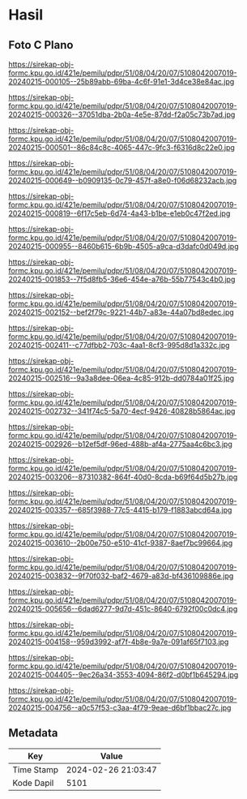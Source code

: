 # Hasil

## Foto C Plano

https://sirekap-obj-formc.kpu.go.id/421e/pemilu/pdpr/51/08/04/20/07/5108042007019-20240215-000105--25b89abb-69ba-4c6f-91e1-3d4ce38e84ac.jpg

https://sirekap-obj-formc.kpu.go.id/421e/pemilu/pdpr/51/08/04/20/07/5108042007019-20240215-000326--37051dba-2b0a-4e5e-87dd-f2a05c73b7ad.jpg

https://sirekap-obj-formc.kpu.go.id/421e/pemilu/pdpr/51/08/04/20/07/5108042007019-20240215-000501--86c84c8c-4065-447c-9fc3-f6316d8c22e0.jpg

https://sirekap-obj-formc.kpu.go.id/421e/pemilu/pdpr/51/08/04/20/07/5108042007019-20240215-000649--b0909135-0c79-457f-a8e0-f06d68232acb.jpg

https://sirekap-obj-formc.kpu.go.id/421e/pemilu/pdpr/51/08/04/20/07/5108042007019-20240215-000819--6f17c5eb-6d74-4a43-b1be-e1eb0c47f2ed.jpg

https://sirekap-obj-formc.kpu.go.id/421e/pemilu/pdpr/51/08/04/20/07/5108042007019-20240215-000955--8460b615-6b9b-4505-a9ca-d3dafc0d049d.jpg

https://sirekap-obj-formc.kpu.go.id/421e/pemilu/pdpr/51/08/04/20/07/5108042007019-20240215-001853--7f5d8fb5-36e6-454e-a76b-55b77543c4b0.jpg

https://sirekap-obj-formc.kpu.go.id/421e/pemilu/pdpr/51/08/04/20/07/5108042007019-20240215-002152--bef2f79c-9221-44b7-a83e-44a07bd8edec.jpg

https://sirekap-obj-formc.kpu.go.id/421e/pemilu/pdpr/51/08/04/20/07/5108042007019-20240215-002411--c77dfbb2-703c-4aa1-8cf3-995d8d1a332c.jpg

https://sirekap-obj-formc.kpu.go.id/421e/pemilu/pdpr/51/08/04/20/07/5108042007019-20240215-002516--9a3a8dee-06ea-4c85-912b-dd0784a01f25.jpg

https://sirekap-obj-formc.kpu.go.id/421e/pemilu/pdpr/51/08/04/20/07/5108042007019-20240215-002732--341f74c5-5a70-4ecf-9426-40828b5864ac.jpg

https://sirekap-obj-formc.kpu.go.id/421e/pemilu/pdpr/51/08/04/20/07/5108042007019-20240215-002926--b12ef5df-96ed-488b-af4a-2775aa4c6bc3.jpg

https://sirekap-obj-formc.kpu.go.id/421e/pemilu/pdpr/51/08/04/20/07/5108042007019-20240215-003206--87310382-864f-40d0-8cda-b69f64d5b27b.jpg

https://sirekap-obj-formc.kpu.go.id/421e/pemilu/pdpr/51/08/04/20/07/5108042007019-20240215-003357--685f3988-77c5-4415-b179-f1883abcd64a.jpg

https://sirekap-obj-formc.kpu.go.id/421e/pemilu/pdpr/51/08/04/20/07/5108042007019-20240215-003610--2b00e750-e510-41cf-9387-8aef7bc99664.jpg

https://sirekap-obj-formc.kpu.go.id/421e/pemilu/pdpr/51/08/04/20/07/5108042007019-20240215-003832--9f70f032-baf2-4679-a83d-bf436109886e.jpg

https://sirekap-obj-formc.kpu.go.id/421e/pemilu/pdpr/51/08/04/20/07/5108042007019-20240215-005656--6dad6277-9d7d-451c-8640-6792f00c0dc4.jpg

https://sirekap-obj-formc.kpu.go.id/421e/pemilu/pdpr/51/08/04/20/07/5108042007019-20240215-004158--959d3992-af7f-4b8e-9a7e-091af65f7103.jpg

https://sirekap-obj-formc.kpu.go.id/421e/pemilu/pdpr/51/08/04/20/07/5108042007019-20240215-004405--9ec26a34-3553-4094-86f2-d0bf1b645294.jpg

https://sirekap-obj-formc.kpu.go.id/421e/pemilu/pdpr/51/08/04/20/07/5108042007019-20240215-004756--a0c57f53-c3aa-4f79-9eae-d6bf1bbac27c.jpg


## Metadata

| Key        | Value               |
| ---------- | ------------------- |
| Time Stamp | 2024-02-26 21:03:47 |
| Kode Dapil | 5101                |



